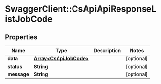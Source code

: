 # SwaggerClient::CsApiApiResponseListJobCode

## Properties
Name | Type | Description | Notes
------------ | ------------- | ------------- | -------------
**data** | [**Array&lt;CsApiJobCode&gt;**](CsApiJobCode.md) |  | [optional] 
**status** | **String** |  | [optional] 
**message** | **String** |  | [optional] 


